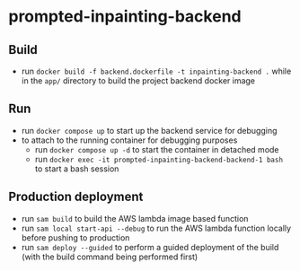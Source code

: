 # prompted-inpainting-backend

## Build

- run `docker build -f backend.dockerfile -t inpainting-backend .` while in the `app/` directory to build the project backend docker image

## Run

- run `docker compose up` to start up the backend service for debugging
- to attach to the running container for debugging purposes
    - run `docker compose up -d` to start the container in detached mode
    - run `docker exec -it prompted-inpainting-backend-backend-1 bash` to start a bash session

## Production deployment

- run `sam build` to build the AWS lambda image based function
- run `sam local start-api --debug` to run the AWS lambda function locally before pushing to production
- run `sam deploy --guided` to perform a guided deployment of the build (with the build command being performed first)